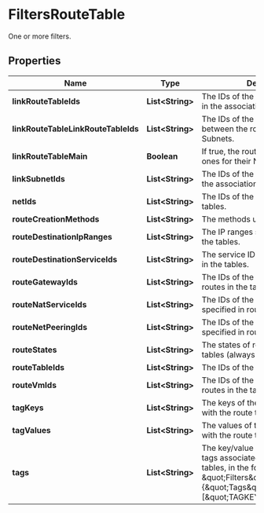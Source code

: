 

# FiltersRouteTable

One or more filters.

## Properties

| Name | Type | Description | Notes |
|------------ | ------------- | ------------- | -------------|
|**linkRouteTableIds** | **List&lt;String&gt;** | The IDs of the route tables involved in the associations. |  [optional] |
|**linkRouteTableLinkRouteTableIds** | **List&lt;String&gt;** | The IDs of the associations between the route tables and the Subnets. |  [optional] |
|**linkRouteTableMain** | **Boolean** | If true, the route tables are the main ones for their Nets. |  [optional] |
|**linkSubnetIds** | **List&lt;String&gt;** | The IDs of the Subnets involved in the associations. |  [optional] |
|**netIds** | **List&lt;String&gt;** | The IDs of the Nets for the route tables. |  [optional] |
|**routeCreationMethods** | **List&lt;String&gt;** | The methods used to create a route. |  [optional] |
|**routeDestinationIpRanges** | **List&lt;String&gt;** | The IP ranges specified in routes in the tables. |  [optional] |
|**routeDestinationServiceIds** | **List&lt;String&gt;** | The service IDs specified in routes in the tables. |  [optional] |
|**routeGatewayIds** | **List&lt;String&gt;** | The IDs of the gateways specified in routes in the tables. |  [optional] |
|**routeNatServiceIds** | **List&lt;String&gt;** | The IDs of the NAT services specified in routes in the tables. |  [optional] |
|**routeNetPeeringIds** | **List&lt;String&gt;** | The IDs of the Net peerings specified in routes in the tables. |  [optional] |
|**routeStates** | **List&lt;String&gt;** | The states of routes in the route tables (always &#x60;active&#x60;). |  [optional] |
|**routeTableIds** | **List&lt;String&gt;** | The IDs of the route tables. |  [optional] |
|**routeVmIds** | **List&lt;String&gt;** | The IDs of the VMs specified in routes in the tables. |  [optional] |
|**tagKeys** | **List&lt;String&gt;** | The keys of the tags associated with the route tables. |  [optional] |
|**tagValues** | **List&lt;String&gt;** | The values of the tags associated with the route tables. |  [optional] |
|**tags** | **List&lt;String&gt;** | The key/value combination of the tags associated with the route tables, in the following format: &amp;quot;Filters&amp;quot;:{&amp;quot;Tags&amp;quot;:[&amp;quot;TAGKEY&#x3D;TAGVALUE&amp;quot;]}. |  [optional] |



